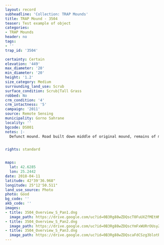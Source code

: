 ```yaml
---
layout: record
subheadline: 'Collection: TRAP Mounds'
title: TRAP Mound - 3504
teaser: Test example of object
categories:
- TRAP Mounds
header: no
tags:
- ''
trap_id: '3504'

certainty: Certain
elevation: '449'
max_diameter: '20'
min_diameter: '20'
height: '1.2'
size_category: Medium
surrounding_land_use: Scrub
surface_condition: Scrub|Tall Grass
robbed: No
crm_condition: '4'
crm_intactness: '5'
campaign: '2011'
source: Remote Sensing
municipality: Gorno Sahrane
locality: ''
bgcode: DS001
notes: |-
  Defunct mound. Road built down middle of original mound, remains of mound split into 2 small mounds of on either side of road. Completely destroyed. Length best estimate to pre-destruction length.


rights: standard


maps:
  lat: 42.6285
  lon: 25.2442
date: 2018-04-11
latitude: 42°39'36.968"
longitude: 25°12'50.511"
land_use_source: Photo
photo: Good
bg_code: ''
akb_code: ''
images:
- title: 3504_Overview_S_Pan1.dng
  image_path: https://drive.google.com/uc?id=0B3Rg88wZDQscT0FuUXZfMEtHMVk
- title: 3504_Overview_S_Pan2.dng
  image_path: https://drive.google.com/uc?id=0B3Rg88wZDQscYmFxWURrOUsyZTA
- title: 3504_Overview_S_Pan3.dng
  image_path: https://drive.google.com/uc?id=0B3Rg88wZDQscaFdCSzg3blotRHM
---
```

